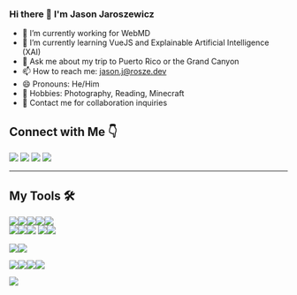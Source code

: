 ### Hi there 👋 I'm Jason Jaroszewicz 

- 🔭 I’m currently working for WebMD
- 🌱 I’m currently learning VueJS and Explainable Artificial Intelligence (XAI)
- 💬 Ask me about my trip to Puerto Rico or the Grand Canyon
- 📫 How to reach me: jason.j@rosze.dev
- 😄 Pronouns: He/Him
- 🚀 Hobbies: Photography, Reading, Minecraft
- 👀 Contact me for collaboration inquiries 

 
## Connect with Me 👇
[<img src="https://img.icons8.com/color/48/000000/twitter.png"/>](https://twitter.com/jaroszej)
[<img src="https://img.icons8.com/color/48/000000/linkedin.png"/>](https://www.linkedin.com/in/jason-jarosze/)
[<img src="https://img.icons8.com/color/48/000000/circled-envelope.png"/>](jason.j@rosze.dev)
[<img src="https://img.icons8.com/fluency/48/instagram-new.png"/>](https://www.instagram.com/jason.rosze/)

---
## My Tools 🛠
<img src="https://img.icons8.com/color/48/000000/javascript--v1.png"/><img src="https://img.icons8.com/color/48/000000/typescript.png"/><img src="https://img.icons8.com/color/48/000000/python--v1.png"/><img src="https://img.icons8.com/color/48/000000/java-coffee-cup-logo--v1.png"/><img src="https://img.icons8.com/color/48/000000/c-plus-plus-logo.png"/>  
<img src="https://img.icons8.com/color/48/000000/nodejs.png"/><img src="https://img.icons8.com/color/48/vue-js.png"/><img src="https://img.icons8.com/ultraviolet/40/000000/react--v1.png"/> <img src="https://img.icons8.com/color/48/000000/django.png"/><img src="https://img.icons8.com/color/48/000000/spring-logo.png"/>  

<img src="https://img.icons8.com/color/48/000000/mongodb.png"/><img src="https://img.icons8.com/color/48/000000/mysql-logo.png"/> 

<img src="https://img.icons8.com/color/48/000000/ubuntu--v1.png"/><img src="https://img.icons8.com/color/48/000000/mac-os-logo.png"/><img src="https://img.icons8.com/color/48/000000/windows-11.png"/><img src="https://img.icons8.com/color/48/000000/amazon-web-services.png"/>

<img src="https://img.icons8.com/color/48/000000/book-reading.png"/>
